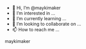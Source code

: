 - 👋 Hi, I’m @maykimaker
- 👀 I’m interested in ...
- 🌱 I’m currently learning ...
- 💞️ I’m looking to collaborate on ...
- 📫 How to reach me ...

<!---
maykimaker/maykimaker is a ✨ special ✨ repository because its `README.md` (this file) appears on your GitHub profile.
You can click the Preview link to take a look at your changes.
--->
maykimaker
